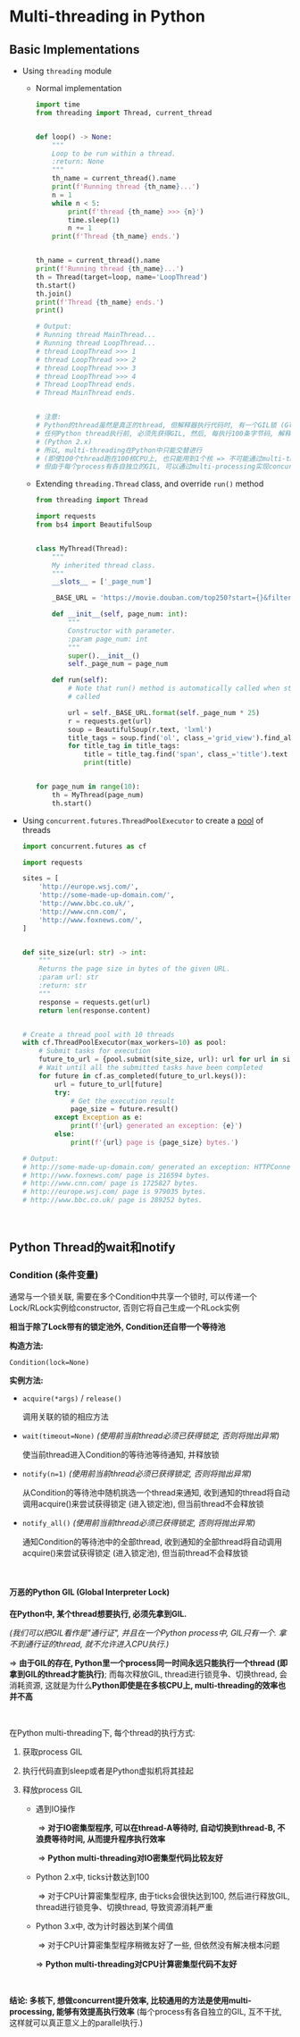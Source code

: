# Multi-threading in Python

## Basic Implementations

* Using `threading` module

  * Normal implementation

    ```python
    import time
    from threading import Thread, current_thread
    
    
    def loop() -> None:
        """
        Loop to be run within a thread.
        :return: None
        """
        th_name = current_thread().name
        print(f'Running thread {th_name}...')
        n = 1
        while n < 5:
            print(f'thread {th_name} >>> {n}')
            time.sleep(1)
            n += 1
        print(f'Thread {th_name} ends.')
    
    
    th_name = current_thread().name
    print(f'Running thread {th_name}...')
    th = Thread(target=loop, name='LoopThread')
    th.start()
    th.join()
    print(f'Thread {th_name} ends.')
    print()
    
    # Output:
    # Running thread MainThread...
    # Running thread LoopThread...
    # thread LoopThread >>> 1
    # thread LoopThread >>> 2
    # thread LoopThread >>> 3
    # thread LoopThread >>> 4
    # Thread LoopThread ends.
    # Thread MainThread ends.
    
    
    # 注意:
    # Python的thread虽然是真正的thread, 但解释器执行代码时, 有一个GIL锁 (Global Interpreter Lock)
    # 任何Python thread执行前, 必须先获得GIL, 然后, 每执行100条字节码, 解释器就自动释放GIL锁, 让别的thread有机会执行
    # (Python 2.x)
    # 所以, multi-threading在Python中只能交替进行
    # (即使100个thread跑在100核CPU上, 也只能用到1个核 => 不可能通过multi-threading实现parallelism)
    # 但由于每个process有各自独立的GIL, 可以通过multi-processing实现concurrency
    ```

  * Extending `threading.Thread` class, and override `run()` method

    ```python
    from threading import Thread
    
    import requests
    from bs4 import BeautifulSoup
    
    
    class MyThread(Thread):
        """
        My inherited thread class.
        """
        __slots__ = ['_page_num']
    
        _BASE_URL = 'https://movie.douban.com/top250?start={}&filter='
    
        def __init__(self, page_num: int):
            """
            Constructor with parameter.
            :param page_num: int
            """
            super().__init__()
            self._page_num = page_num
    
        def run(self):
            # Note that run() method is automatically called when start() method is
            # called
    
            url = self._BASE_URL.format(self._page_num * 25)
            r = requests.get(url)
            soup = BeautifulSoup(r.text, 'lxml')
            title_tags = soup.find('ol', class_='grid_view').find_all('li')
            for title_tag in title_tags:
                title = title_tag.find('span', class_='title').text
                print(title)
    
    
    for page_num in range(10):
        th = MyThread(page_num)
        th.start()
    ```

* Using `concurrent.futures.ThreadPoolExecutor` to create a <u>pool</u> of threads

  ```python
  import concurrent.futures as cf
  
  import requests
  
  sites = [
      'http://europe.wsj.com/',
      'http://some-made-up-domain.com/',
      'http://www.bbc.co.uk/',
      'http://www.cnn.com/',
      'http://www.foxnews.com/',
  ]
  
  
  def site_size(url: str) -> int:
      """
      Returns the page size in bytes of the given URL.
      :param url: str
      :return: str
      """
      response = requests.get(url)
      return len(response.content)
  
  
  # Create a thread pool with 10 threads
  with cf.ThreadPoolExecutor(max_workers=10) as pool:
      # Submit tasks for execution
      future_to_url = {pool.submit(site_size, url): url for url in sites}
      # Wait until all the submitted tasks have been completed
      for future in cf.as_completed(future_to_url.keys()):
          url = future_to_url[future]
          try:
              # Get the execution result
              page_size = future.result()
          except Exception as e:
              print(f'{url} generated an exception: {e}')
          else:
              print(f'{url} page is {page_size} bytes.')
  
  # Output:
  # http://some-made-up-domain.com/ generated an exception: HTTPConnectionPool(host='some-made-up-domain.com', port=80): Max retries exceeded with url: / (Caused by NewConnectionError('<urllib3.connection.HTTPConnection object at 0x109546c90>: Failed to establish a new connection: [Errno 8] nodename nor servname provided, or not known'))
  # http://www.foxnews.com/ page is 216594 bytes.
  # http://www.cnn.com/ page is 1725827 bytes.
  # http://europe.wsj.com/ page is 979035 bytes.
  # http://www.bbc.co.uk/ page is 289252 bytes.
  ```

<br>

## Python Thread的wait和notify

### Condition (条件变量)

通常与一个锁关联, 需要在多个Condition中共享一个锁时, 可以传递一个Lock/RLock实例给constructor, 否则它将自己生成一个RLock实例

**相当于除了Lock带有的锁定池外,  Condition还自带一个等待池**

**构造方法:**

`Condition(lock=None)`

**实例方法:**

- `acquire(*args)` / `release()`

  调用关联的锁的相应方法

- `wait(timeout=None)`   *(使用前当前thread必须已获得锁定, 否则将抛出异常)*

  使当前thread进入Condition的等待池等待通知, 并释放锁

- `notify(n=1)`   *(使用前当前thread必须已获得锁定, 否则将抛出异常)*

  从Condition的等待池中随机挑选一个thread来通知, 收到通知的thread将自动调用acquire()来尝试获得锁定 (进入锁定池), 但当前thread不会释放锁

- `notify_all()`   *(使用前当前thread必须已获得锁定, 否则将抛出异常)*

  通知Condition的等待池中的全部thread, 收到通知的全部thread将自动调用acquire()来尝试获得锁定 (进入锁定池), 但当前thread不会释放锁

<br>

#### 万恶的Python GIL (Global Interpreter Lock)

**在Python中, 某个thread想要执行, 必须先拿到GIL.**

*(我们可以把GIL看作是"通行证", 并且在一个Python process中, GIL只有一个. 拿不到通行证的thread, 就不允许进入CPU执行.)*

=> **由于GIL的存在, Python里一个process同一时间永远只能执行一个thread (即拿到GIL的thread才能执行)**; 而每次释放GIL, thread进行锁竞争、切换thread, 会消耗资源, 这就是为什么**Python即使是在多核CPU上, multi-threading的效率也并不高**

<br>

在Python multi-threading下, 每个thread的执行方式:

1. 获取process GIL

2. 执行代码直到sleep或者是Python虚拟机将其挂起

3. 释放process GIL

   - 遇到IO操作

     ​	=> **对于IO密集型程序, 可以在thread-A等待时, 自动切换到thread-B, 不浪费等待时间, 从而提升程序执行效率**

     ​	=> **Python multi-threading对IO密集型代码比较友好**

   - Python 2.x中, ticks计数达到100

     ​	=> 对于CPU计算密集型程序, 由于ticks会很快达到100, 然后进行释放GIL, thread进行锁竞争、切换thread, 导致资源消耗严重

   - Python 3.x中, 改为计时器达到某个阈值

     ​	=> 对于CPU计算密集型程序稍微友好了一些, 但依然没有解决根本问题

     => **Python multi-threading对CPU计算密集型代码不友好**

<br>

**结论: 多核下, 想做concurrent提升效率, 比较通用的方法是使用multi-processing, 能够有效提高执行效率** (每个process有各自独立的GIL, 互不干扰, 这样就可以真正意义上的parallel执行.)

